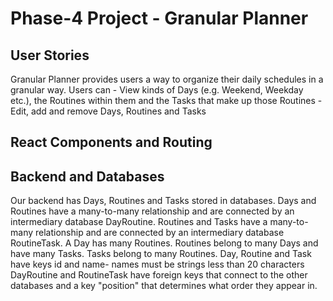 # Phase-4 Project - Granular Planner

## User Stories

Granular Planner provides users a way to organize their daily schedules in a granular way.
    Users can 
        - View kinds of Days (e.g. Weekend, Weekday etc.), the Routines within them and the Tasks that make up those Routines
        - Edit, add and remove Days, Routines and Tasks

## React Components and Routing



## Backend and Databases

Our backend has Days, Routines and Tasks stored in databases. Days and Routines have a many-to-many relationship and are connected by an intermediary database DayRoutine. Routines and Tasks have a many-to-many relationship and are connected by an intermediary database RoutineTask.
A Day has many Routines. Routines belong to many Days and have many Tasks. Tasks belong to many Routines.
Day, Routine and Task have keys id and name- names must be strings less than 20 characters
DayRoutine and RoutineTask have foreign keys that connect to the other databases and a key "position" that determines what order they appear in.

